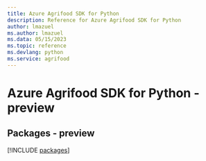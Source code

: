 ```yaml
---
title: Azure Agrifood SDK for Python
description: Reference for Azure Agrifood SDK for Python
author: lmazuel
ms.author: lmazuel
ms.data: 05/15/2023
ms.topic: reference
ms.devlang: python
ms.service: agrifood
---
```

# Azure Agrifood SDK for Python - preview
## Packages - preview
[!INCLUDE [packages](agrifood-index.md)]